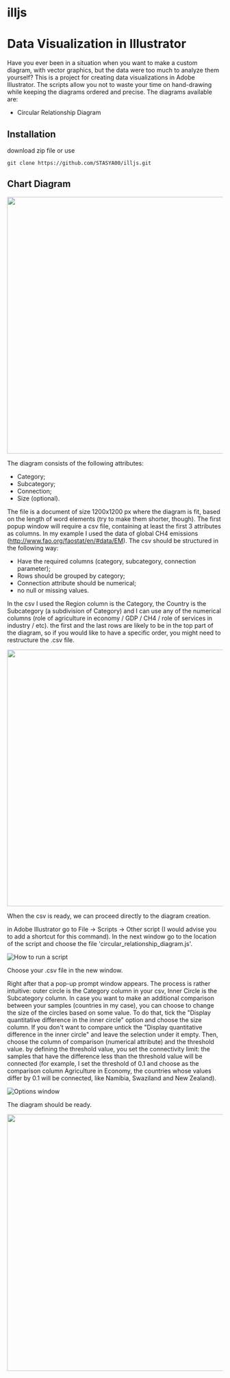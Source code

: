 # illjs
# Data Visualization in Illustrator
Have you ever been in a situation when you want to make a custom diagram, with vector graphics, but the data were too much to analyze them yourself? This is a project for creating data visualizations in Adobe Illustrator. The scripts allow you not to waste your time on hand-drawing while keeping the diagrams ordered and precise.
The diagrams available are:
* Circular Relationship Diagram

## Installation

download zip file or use

```
git clone https://github.com/STASYA00/illjs.git

```

## Chart Diagram

<img src="assets/chart_diagram_irregular_size.png" width="600"/>

The diagram consists of the following attributes:
* Category;
* Subcategory;
* Connection;
* Size (optional).

The file is a document of size 1200x1200 px where the diagram is fit, based on the length of word elements (try to make them shorter, though). The first popup window will require a csv file, containing at least the first 3 attributes as columns. In my example I used the data of global CH4 emissions (http://www.fao.org/faostat/en/#data/EM). The csv should be structured in the following way:
* Have the required columns (category, subcategory, connection parameter);
* Rows should be grouped by category;
* Connection attribute should be numerical;
* no null or missing values.

In the csv I used the Region column is the Category, the Country is the Subcategory (a subdivision of Category) and I can use any of the numerical columns (role of agriculture in economy / GDP / CH4 / role of services in industry / etc). the first and the last rows are likely to be in the top part of the diagram, so if you would like to have a specific order, you might need to restructure the .csv file.

<img src="assets/csv_example.png" width="600">

When the csv is ready, we can proceed directly to the diagram creation.

in Adobe Illustrator go to File -> Scripts -> Other script (I would advise you to add a shortcut for this command). In the next window go to the location of the script and choose the file 'circular_relationship_diagram.js'.

![How to run a script](assets/script_running.png)

Choose your .csv file in the new window.

Right after that a pop-up prompt window appears. The process is rather intuitive: outer circle is the Category column in your csv, Inner Circle is the Subcategory column. In case you want to make an additional comparison between your samples (countries in my case), you can choose to change the size of the circles based on some value. To do that, tick the "Display quantitative difference in the inner circle" option and choose the size column. If you don't want to compare untick the "Display quantitative difference in the inner circle" and leave the selection under it empty.
Then, choose the column of comparison (numerical attribute) and the threshold value. by defining the threshold value, you set the connectivity limit: the samples that have the difference less than the threshold value will be connected (for example, I set the threshold of 0.1 and choose as the comparison column Agriculture in Economy, the countries whose values differ by 0.1 will be connected, like Namibia, Swaziland and New Zealand).

![Options window](assets/prompt_window.png)

The diagram should be ready.

<img src="assets/chart_diagram1.png" width="600">






